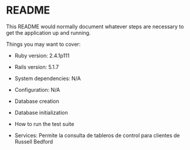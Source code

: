 # README

This README would normally document whatever steps are necessary to get the
application up and running.

Things you may want to cover:

* Ruby version: 2.4.1p111

* Rails version: 5.1.7

* System dependencies: N/A

* Configuration: N/A

* Database creation

* Database initialization

* How to run the test suite

* Services: Permite la consulta de tableros de control para clientes de Russell Bedford
